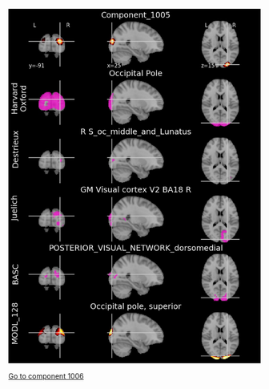 


![1005](preliminary/1005.jpg "Component 1005")

[Go to component 1006](https://parietal-inria.github.io/MODL_atlas/1024/1006 "Component 1006")